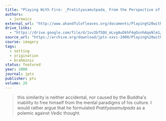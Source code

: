 ```yaml
---
title: "Playing With Fire: _Pratityasamutpada_ From the Perspective of Vedic Thought"
authors:
  - jurewicz
external_url: "http://www.ahandfulofleaves.org/documents/Playing%20with%20Fire_The%20pratityasamutpada%20from%20the%20perspective%20of%20Vedic%20thought_JPTS_Jurewicz_2000.pdf"
drive_links:
  - "https://drive.google.com/file/d/1vu3bf5QU_mLvgAuDkhF4qOsnhAqoNlm1/view?usp=drivesdk"
source_url: "https://archive.org/download/jpts-xxvi-2000/Playing%20with%20Fire%20-%20Joanna%20Jurewicz_text.pdf"
course: imagery
tags:
  - setting
  - origination
  - brahminic
status: featured
year: 2000
journal: jpts
publisher: pts
volume: 26
---
```


> this similarity is neither accidental, nor caused by the Buddha's inability to free himself from the mental paradigms of his culture. I would rather argue that he formulated _Pratityasamutpada_ as a polemic against Vedic thought.
